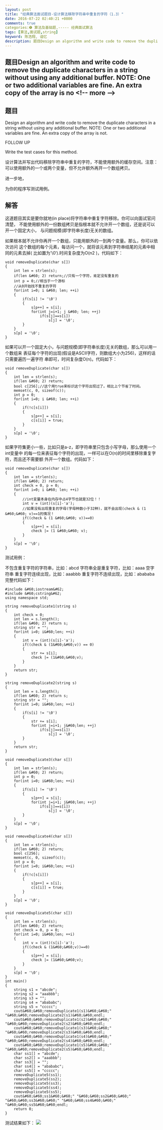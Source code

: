 ```yaml
---
layout: post
title: "经典算法面试题目-设计算法移除字符串中重复的字符（1.3）"
date: 2016-07-22 02:40:21 +0800
comments: true
categories:❺ 算法及基础题,----- 经典面试算法
tags: [算法,面试题,string]
keyword: 陈浩翔, 谙忆
description: 题目Design an algorithm and write code to remove the duplicate characters in a string without using any additional buffer. NOTE: One or two additional variables are fine. An extra copy of the array is no 
---
```



题目Design an algorithm and write code to remove the duplicate characters in a string without using any additional buffer. NOTE: One or two additional variables are fine. An extra copy of the array is no
&#60;!-- more --&#62;
----------

题目
--

Design an algorithm and write code to remove the duplicate characters in a string without using any additional buffer. NOTE: One or two additional variables are fine. An extra copy of the array is not.

FOLLOW UP

Write the test cases for this method.

设计算法并写出代码移除字符串中重复的字符，不能使用额外的缓存空间。注意： 可以使用额外的一个或两个变量，但不允许额外再开一个数组拷贝。

进一步地，

为你的程序写测试用例。

 

解答
--

这道题目其实是要你就地(in place)将字符串中重复字符移除。你可以向面试官问清楚， 不能使用额外的一份数组拷贝是指根本就不允许开一个数组，还是说可以开一个固定大小， 与问题规模(即字符串长度)无关的数组。

如果根本就不允许你再开一个数组，只能用额外的一到两个变量。那么，你可以依次访问 这个数组的每个元素，每访问一个，就将该元素到字符串结尾的元素中相同的元素去掉( 比如置为’\0′).时间复杂度为O(n2 )，代码如下：

```
void removeDuplicate(char s[])
{
    int len = strlen(s);
    if(len &#60; 2) return;//只有一个字符，肯定没有重复的
    int p = 0;//相当于一个游标
    //从0开始找不重复的字符
    for(int i=0; i &#60; len; ++i)
    {
        if(s[i] != '\0')
        {
            s[p++] = s[i];
            for(int j=i+1; j &#60; len; ++j)
                if(s[j]==s[i])
                    s[j] = '\0';
        }
    }
    s[p] = '\0';
}
```


如果可以开一个固定大小，与问题规模(即字符串长度)无关的数组，那么可以用一个数组来 表征每个字符的出现(假设是ASCII字符，则数组大小为256)，这样的话只需要遍历一遍字符 串即可，时间复杂度O(n)。代码如下：

```
void removeDuplicate(char s[])
{
    int len = strlen(s);
    if(len &#60; 2) return;
    bool c[256];//这个用true来标识这个字符出现过了。相比上个节省了时间。
    memset(c, 0, sizeof(c));
    int p = 0;
    for(int i=0; i &#60; len; ++i)
    {
        if(!c[s[i]])
        {
            s[p++] = s[i];
            c[s[i]] = true;
        }
    }
    s[p] = '\0';    
}
```


如果字符集更小一些，比如只是a-z，即字符串里只包含小写字母，那么使用一个int变量中 的每一位来表征每个字符的出现，一样可以在O(n)的时间里移除重复字符，而且还不需要额 外开一个数组。代码如下：

```
void removeDuplicate(char s[])
{
    int len = strlen(s);
    if(len &#60; 2) return;
    int check = 0, p = 0;
    for(int i=0; i &#60; len; ++i)
	{    
		//int变量本身在内存中占4字节也就是32位！！
        int v = (int)(s[i]-'a');
        //如果没有出现重复的字母(字母种数小于32种)，就不会出现(check & (1 &#60;&#60; v)==1的情况！
        if((check & (1 &#60;&#60; v))==0)
        {
            s[p++] = s[i];
            check |= (1 &#60;&#60; v);
        }
    }
    s[p] = '\0';
}
```


测试用例：

不包含重复字符的字符串，比如：abcd
字符串全是重复字符，比如：aaaa
空字符串
重复字符连续出现，比如：aaabbb
重复字符不连续出现，比如：abababa
完整代码如下：

```
#include &#60;iostream&#62;
#include &#60;cstring&#62;
using namespace std;

string removeDuplicate1(string s)
{
    int check = 0;
    int len = s.length();
    if(len &#60; 2) return s;
    string str = "";
    for(int i=0; i&#60;len; ++i)
    {
        int v = (int)(s[i]-'a');
        if((check & (1&#60;&#60;v)) == 0)
        {
            str += s[i];
            check |= (1&#60;&#60;v);
        }
    }
    return str;
}

string removeDuplicate2(string s)
{
    int len = s.length();
    if(len &#60; 2) return s;
    string str = "";
    for(int i=0; i&#60;len; ++i)
    {
        if(s[i] != '\0')
        {
            str += s[i];
            for(int j=i+1; j&#60;len; ++j)
                if(s[j]==s[i])
                    s[j] = '\0';
        }
    }
    return str;
}

void removeDuplicate3(char s[])
{
    int len = strlen(s);
    if(len &#60; 2) return;
    int p = 0;
    for(int i=0; i&#60;len; ++i)
    {
        if(s[i] != '\0')
        {
            s[p++] = s[i];
            for(int j=i+1; j&#60;len; ++j)
                if(s[j]==s[i])
                    s[j] = '\0';
        }
    }
    s[p] = '\0';
}

void removeDuplicate4(char s[])
{
    int len = strlen(s);
    if(len &#60; 2) return;
    bool c[256];
    memset(c, 0, sizeof(c));
    int p = 0;
    for(int i=0; i&#60;len; ++i)
    {
        if(!c[s[i]])
        {
            s[p++] = s[i];
            c[s[i]] = true;
        }
    }
    s[p] = '\0';    
}

void removeDuplicate5(char s[])
{
    int len = strlen(s);
    if(len &#60; 2) return;
    int check = 0, p = 0;
    for(int i=0; i&#60;len; ++i)
    {
        int v = (int)(s[i]-'a');
        if((check & (1&#60;&#60;v))==0)
        {
            s[p++] = s[i];
            check |= (1&#60;&#60;v);
        }
    }
    s[p] = '\0';
}
int main()
{
    string s1 = "abcde";
    string s2 = "aaabbb";
    string s3 = "";
    string s4 = "abababc";
    string s5 = "ccccc";
    cout&#60;&#60;removeDuplicate1(s1)&#60;&#60;" "&#60;&#60;removeDuplicate2(s1)&#60;&#60;endl;
    cout&#60;&#60;removeDuplicate1(s2)&#60;&#60;" "&#60;&#60;removeDuplicate2(s2)&#60;&#60;endl;
    cout&#60;&#60;removeDuplicate1(s3)&#60;&#60;" "&#60;&#60;removeDuplicate2(s3)&#60;&#60;endl;
    cout&#60;&#60;removeDuplicate1(s4)&#60;&#60;" "&#60;&#60;removeDuplicate2(s4)&#60;&#60;endl;
    cout&#60;&#60;removeDuplicate1(s5)&#60;&#60;" "&#60;&#60;removeDuplicate2(s5)&#60;&#60;endl;
    char ss1[] = "abcde";
    char ss2[] = "aaabbb";
    char ss3[] = "";
    char ss4[] = "abababc";
    char ss5[] = "ccccc";
    removeDuplicate5(ss1);
    removeDuplicate5(ss2);
    removeDuplicate5(ss3);
    removeDuplicate5(ss4);
    removeDuplicate5(ss5);
    cout&#60;&#60;ss1&#60;&#60;" "&#60;&#60;ss2&#60;&#60;" "&#60;&#60;ss3&#60;&#60;" "&#60;&#60;ss4&#60;&#60;" "&#60;&#60;ss5&#60;&#60;endl;
    return 0;
}
```


测试结果如下：
![](http://img.blog.csdn.net/20160722143948098)